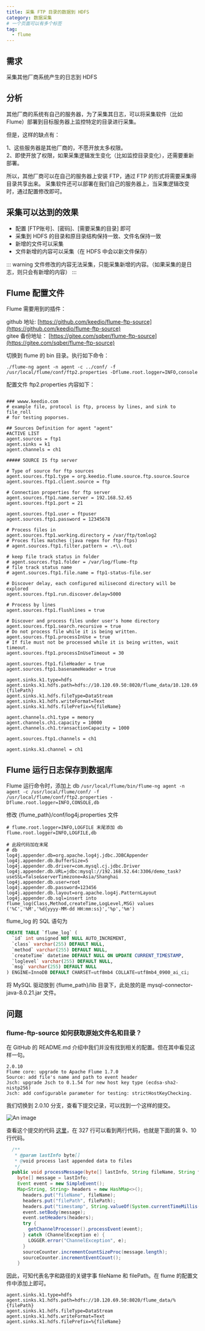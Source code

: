 ```yaml
---
title: 采集 FTP 目录的数据到 HDFS
category: 数据采集
# 一个页面可以有多个标签
tag:
  - flume
---
```


## 需求

采集其他厂商系统产生的日志到 HDFS

## 分析

其他厂商的系统有自己的服务器，为了采集其日志，可以将采集软件（比如 Flume）部署到目标服务器上监控特定的目录进行采集。  

但是，这样的缺点有：

1、这些服务器是其他厂商的，不愿开放太多权限。  
2、即使开放了权限，如果采集逻辑发生变化（比如监控目录变化），还需要重新部署。


所以，其他厂商可以在自己的服务器上安装 FTP，通过 FTP 的形式将需要采集得目录共享出来。
采集软件还可以部署在我们自己的服务器上，当采集逻辑改变时，通过配置修改即可。


## 采集可以达到的效果

- 配置 [FTP账号]、[密码]、[需要采集的目录] 即可
- 采集到 HDFS 的目录和原目录结构保持一致、文件名保持一致
- 新增的文件可以采集
- 文件新增的内容可以采集（在 HDFS 中会以新文件保存）

::: warning
文件修改的内容无法采集，只能采集新增的内容。（如果采集的是日志，则只会有新增的内容）
:::


## Flume 配置文件

Flume 需要用到的插件：

github 地址: [https://github.com/keedio/flume-ftp-source](https://github.com/keedio/flume-ftp-source)  
gitee 备份地址： [https://gitee.com/sqber/flume-ftp-source](https://gitee.com/sqber/flume-ftp-source)

切换到 flume 的 bin 目录。执行如下命令：

`./flume-ng agent -n agent -c ../conf/ -f /usr/local/flume/conf/ftp2.properties -Dflume.root.logger=INFO,console`

配置文件 ftp2.properties 内容如下：

```

### wwww.keedio.com 
# example file, protocol is ftp, process by lines, and sink to file_roll
# for testing poporses.

## Sources Definition for agent "agent"
#ACTIVE LIST
agent.sources = ftp1
agent.sinks = k1
agent.channels = ch1 

##### SOURCE IS ftp server

# Type of source for ftp sources
agent.sources.ftp1.type = org.keedio.flume.source.ftp.source.Source
agent.sources.ftp1.client.source = ftp

# Connection properties for ftp server
agent.sources.ftp1.name.server = 192.168.52.65
agent.sources.ftp1.port = 21

agent.sources.ftp1.user = ftpuser
agent.sources.ftp1.password = 12345678

# Process files in
agent.sources.ftp1.working.directory = /var/ftp/tomlog2
# Proces files matches (java regex for ftp-ftps)
# agent.sources.ftp1.filter.pattern = .+\\.out

# keep file track status in folder
# agent.sources.ftp1.folder = /var/log/flume-ftp
# file track status name
# agent.sources.ftp1.file.name = ftp1-status-file.ser

# Discover delay, each configured milisecond directory will be explored
agent.sources.ftp1.run.discover.delay=5000

# Process by lines
agent.sources.ftp1.flushlines = true

# Discover and process files under user's home directory
agent.sources.ftp1.search.recursive = true
# Do not process file while it is being written.
agent.sources.ftp1.processInUse = true
# If file must not be processed while it is being written, wait timeout.
agent.sources.ftp1.processInUseTimeout = 30

agent.sources.ftp1.fileHeader = true
agent.sources.ftp1.basenameHeader = true

agent.sinks.k1.type=hdfs
agent.sinks.k1.hdfs.path=hdfs://10.120.69.50:8020/flume_data/10.120.69.50/%{filePath}
agent.sinks.k1.hdfs.fileType=DataStream
agent.sinks.k1.hdfs.writeFormat=Text
agent.sinks.k1.hdfs.filePrefix=%{fileName}

agent.channels.ch1.type = memory
agent.channels.ch1.capacity = 10000
agent.channels.ch1.transactionCapacity = 1000

agent.sources.ftp1.channels = ch1

agent.sinks.k1.channel = ch1
```

## Flume 运行日志保存到数据库

Flume 运行命令时，添加上 db
`/usr/local/flume/bin/flume-ng agent -n agent -c /usr/local/flume/conf/ -f /usr/local/flume/conf/ftp2.properties -Dflume.root.logger=INFO,CONSOLE,db`


修改 {flume_path}/conf/log4j.properties 文件

``` properties
# flume.root.logger=INFO,LOGFILE 末尾添加 db
flume.root.logger=INFO,LOGFILE,db

# 此段代码加在末尾
# db
log4j.appender.db=org.apache.log4j.jdbc.JDBCAppender
log4j.appender.db.BufferSize=5
log4j.appender.db.driver=com.mysql.cj.jdbc.Driver
log4j.appender.db.URL=jdbc:mysql://192.168.52.64:3306/demo_task?useSSL=false&serverTimezone=Asia/Shanghai
log4j.appender.db.user=root
log4j.appender.db.password=123456
log4j.appender.db.layout=org.apache.log4j.PatternLayout
log4j.appender.db.sql=insert into flume_log(Class,Method,createTime,LogLevel,MSG) values ('%C','%M','%d{yyyy-MM-dd HH:mm:ss}','%p','%m')

```

flume_log 的 SQL 语句为

``` sql
CREATE TABLE `flume_log` (
  `id` int unsigned NOT NULL AUTO_INCREMENT,
  `class` varchar(255) DEFAULT NULL,
  `method` varchar(255) DEFAULT NULL,
  `createTime` datetime DEFAULT NULL ON UPDATE CURRENT_TIMESTAMP,
  `loglevel` varchar(255) DEFAULT NULL,
  `msg` varchar(255) DEFAULT NULL
) ENGINE=InnoDB DEFAULT CHARSET=utf8mb4 COLLATE=utf8mb4_0900_ai_ci;

```

将 MySQL 驱动放到 {flume_path}/lib 目录下，此处放的是 mysql-connector-java-8.0.21.jar 文件。


## 问题

### flume-ftp-source 如何获取原始文件名和目录？

在 GitHub 的 README.md 介绍中我们并没有找到相关的配置。但在其中看见这样一句。

``` {3}
2.0.10
Flume core: upgrade to Apache Flume 1.7.0
Source: add file's name and path to event header
Jsch: upgrade Jsch to 0.1.54 for new host key type (ecdsa-sha2-nistp256)
Jsch: add configurable parameter for testing: strictHostKeyChecking.
```

我们切换到 2.0.10 分支，查看下提交记录，可以找到一个这样的提交。

![An image](/assets/bigdata/flume/ftp-add-filename.png)

查看这个提交的代码 [这里](https://gitee.com/sqber/flume-ftp-source/commit/fd3117b46ab32789311139a0381928e63a30c583)，在 327 行可以看到两行代码，也就是下面的第 9、10 行代码。

```java {9-10}
  /**
   * @param lastInfo byte[]
   * @void process last appended data to files
   */
  public void processMessage(byte[] lastInfo, String fileName, String filePath) {
    byte[] message = lastInfo;
    Event event = new SimpleEvent();
    Map<String, String> headers = new HashMap<>();
      headers.put("fileName", fileName);
      headers.put("filePath", filePath);
      headers.put("timestamp", String.valueOf(System.currentTimeMillis()));
      event.setBody(message);
      event.setHeaders(headers);
      try {
        getChannelProcessor().processEvent(event);
      } catch (ChannelException e) {
        LOGGER.error("ChannelException", e);
      }
      sourceCounter.incrementCountSizeProc(message.length);
      sourceCounter.incrementEventCount();
    }
```

因此，可知代表名字和路径的关键字事 fileName 和 filePath。在 flume 的配置文件中添加上即可。

```{2,5}
agent.sinks.k1.type=hdfs
agent.sinks.k1.hdfs.path=hdfs://10.120.69.50:8020/flume_data/%{filePath}
agent.sinks.k1.hdfs.fileType=DataStream
agent.sinks.k1.hdfs.writeFormat=Text
agent.sinks.k1.hdfs.filePrefix=%{fileName}
```